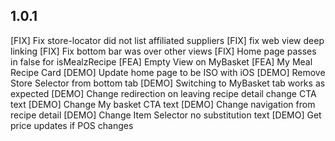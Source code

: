 ## 1.0.1
[FIX] Fix store-locator did not list affiliated suppliers
[FIX] fix web view deep linking
[FIX] Fix bottom bar was over other views
[FIX] Home page passes in false for isMealzRecipe
[FEA] Empty View on MyBasket
[FEA] My Meal Recipe Card
[DEMO] Update home page to be ISO with iOS
[DEMO] Remove Store Selector from bottom tab
[DEMO] Switching to MyBasket tab works as expected
[DEMO] Change redirection on leaving recipe detail change CTA text
[DEMO] Change My basket CTA text
[DEMO] Change navigation from recipe detail
[DEMO] Change Item Selector no substitution text
[DEMO] Get price updates if POS changes